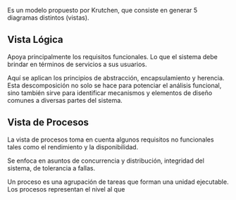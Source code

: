 Es un modelo propuesto por Krutchen, que consiste en generar 5 diagramas distintos (vistas).

## Vista Lógica

Apoya principalmente los requisitos funcionales. Lo que el sistema debe brindar en términos de servicios a sus usuarios.

Aquí se aplican los principios de abstracción, encapsulamiento y herencia. Esta descomposición no solo se hace para potenciar el análisis funcional, sino también sirve para identificar mecanismos y elementos de diseño comunes a diversas partes del sistema.

## Vista de Procesos

La vista de procesos toma en cuenta algunos requisitos no funcionales tales como el rendimiento y la disponibilidad.

Se enfoca en asuntos de concurrencia y distribución, integridad del sistema, de tolerancia a fallas.

Un proceso es una agrupación de tareas que forman una unidad ejecutable. Los procesos representan el nivel al que 
